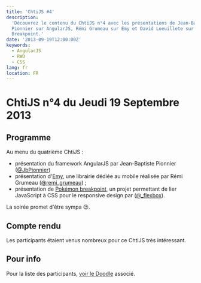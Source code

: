 ```yaml
---
title: 'ChtiJS #4'
description:
  'Découvrez le contenu du ChtiJS n°4 avec les présentations de Jean-Baptiste
  Pionnier sur AngularJS, Rémi Grumeau sur Emy et David Loeuillete sur Pokémon
  Breakpoint.'
date: '2013-09-19T12:00:00Z'
keywords:
  - AngularJS
  - RWD
  - CSS
lang: fr
location: FR
---
```


# ChtiJS n°4 du Jeudi 19 Septembre 2013

## Programme

Au menu du quatrième ChtiJS :

- présentation du framework AngularJS par Jean-Baptiste Pionnier
  ([@JbPionnier](https://twitter.com/JbPionnier))
- présentation d'[Emy](https://github.com/EmyLibrary/emy), une librairie dédiée
  au mobile réalisée par Rémi Grumeau
  ([@remi_grumeau](https://twitter.com/remi_grumeau)) ;
- présentation de
  [Pokémon breakpoint](https://github.com/flexbox/pokemon-breakpoint), un projet
  permettant de lier JavaScript à CSS pour le responsive design par
  ([@\_flexbox](https://twitter.com/)).

La soirée promet d'être sympa 😉.

## Compte rendu

Les participants étaient venus nombreux pour ce ChtiJS très intéressant.

## Pour info

Pour la liste des participants,
[voir le Doodle](http://doodle.com/bq68aumq2uf7vmk8) associé.
